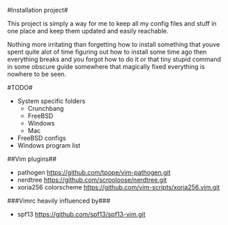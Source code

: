 #Installation project#

This project is simply a way for me to keep all my config files and stuff
in one place and keep them updated and easily reachable.

Nothing more irritating than forgetting how to install something that
youve spent quite alot of time figuring out how to install some time ago
then everything breaks and you forgot how to do it or that tiny stupid
command in some obscure guide somewhere that magically fixed everything
is nowhere to be seen.

#TODO#
-   System specific folders
    -   Crunchbang
    -   FreeBSD
    -   Windows
    -   Mac
-   FreeBSD configs
-   Windows program list 

##Vim plugins##
-   pathogen https://github.com/tpope/vim-pathogen.git
-   nerdtree https://github.com/scrooloose/nerdtree.git
-   xoria256 colorscheme https://github.com/vim-scripts/xoria256.vim.git

###Vimrc heavily influenced by###
-   spf13 https://github.com/spf13/spf13-vim.git
